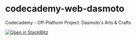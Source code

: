 # codecademy-web-dasmoto
Codecademy - Off-Platform Project: Dasmoto's Arts &amp; Crafts

[![Open in StackBlitz](https://developer.stackblitz.com/img/open_in_stackblitz.svg)](https://stackblitz.com/github/paulojoseph/codecademy-web-dasmoto)
